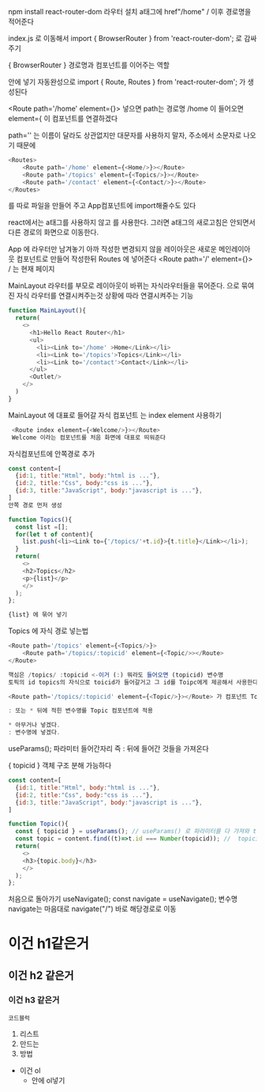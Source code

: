 npm install react-router-dom 라우터 설치
a태그에 href"/home" / 이후 경로명을 적어준다

index.js 로 이동해서
import { BrowserRouter } from 'react-router-dom';
 <BrowserRouter> 로 <App /> 감싸주기

 { BrowserRouter } 경로명과 컴포넌트를 이어주는 역할

<Routes> 안에 <Route> 넣기
자동완성으로 import { Route, Routes } from 'react-router-dom'; 가 생성된다

<Route path='/home' element={<Home/>}></Route> 넣으면
path는 경로명 /home 이 들어오면
element={<Home/> 이 컴포넌트를 연결하겠다

path='' 는 이름이 달라도 상관없지만 대문자를 사용하지 말자, 주소에서 소문자로 나오기 때문에

```js
<Routes>
    <Route path='/home' element={<Home/>}></Route>
    <Route path='/topics' element={<Topics/>}></Route>
    <Route path='/contact' element={<Contact/>}></Route>
</Routes>
```
를 따로 파일을 만들어 주고 App컴포넌트에 import해줄수도 있다

react에서는 a태그를 사용하지 않고 <Link to></Link>를 사용한다.
그러면 a태그의 새로고침은 안되면서 다른 경로의 화면으로 이동한다.

App 에 라우터만 남겨놓기
아까 작성한 변경되지 않을 레이아웃은 새로운 메인레이아웃 컴포넌트로 만들어 작성한뒤 Routes 에 넣어준다
<Route path='/' element={<MainLayout/>}></Route>
/ 는 현재 페이지

MainLayout 라우터를 부모로 레이아웃이 바뀌는 자식라우터들을 묶어준다.
<Outlet></Outlet> 으로 묶여진 자식 라우터를 연결시켜주는것
상황에 따라 연결시켜주는 기능

```js
function MainLayout(){
  return(
    <>
      <h1>Hello React Router</h1>
      <ul>
        <li><Link to='/home' >Home</Link></li>
        <li><Link to='/topics'>Topics</Link></li>
        <li><Link to='/contact'>Contact</Link></li>
      </ul>
      <Outlet/>
    </>
  )
}
```

MainLayout 에 대표로 들어갈 자식 컴포넌트 는 index element 사용하기
```js
 <Route index element={<Welcome/>}></Route>
 Welcome 이라는 컴포넌트를 처음 화면에 대표로 띄워준다
 ```

자식컴포넌트에 안쪽경로 추가

```js
const content=[
  {id:1, title:"Html", body:"html is ..."},
  {id:2, title:"Css", body:"css is ..."},
  {id:3, title:"JavaScript", body:"javascript is ..."},
]
안쪽 경로 먼저 생성

function Topics(){
  const list =[];
  for(let t of content){
    list.push(<li><Link to={'/topics/'+t.id}>{t.title}</Link></li>);
  }
  return(
    <>
    <h2>Topics</h2>
    <p>{list}</p>
    </>
  );
};

{list} 에 묶어 넣기
```


Topics 에 자식 경로 넣는법
```js
<Route path='/topics' element={<Topics/>}>
    <Route path='/topics/:topicid' element={<Topic/>></Route>
</Route>

핵심은 /topics/ :topicid <-이거 (:) 뭐라도 들어오면 (topicid) 변수명 
토픽의 id topics의 자식으로 toicid가 들어갈거고 그 id를 Toipc에게 제공해서 사용한다 

<Route path='/topics/:topicid' element={<Topic/>}></Route> 가 컴포넌트 Topics에 있는 Outlet 으로 들어간다

: 또는 * 뒤에 적힌 변수명를 Topic 컴포넌트에 적용

* 아무거나 넣겠다.
: 변수명에 넣겠다.

```

 useParams(); 파라미터 들어간자리 즉 : 뒤에 들어간 것들을 가져온다

{ topicid } 객체 구조 분해 가능하다

```js
const content=[
  {id:1, title:"Html", body:"html is ..."},
  {id:2, title:"Css", body:"css is ..."},
  {id:3, title:"JavaScript", body:"javascript is ..."},
]

function Topic(){
  const { topicid } = useParams(); // useParams() 로 파라미터를 다 가져와 topicid에 구조분해
  const topic = content.find((t)=>t.id === Number(topicid)); //  topicid 의 넘버와 content의 id 를 find로 하나만 찾아 비교 topic에 대입
  return(
    <>
    <h3>{topic.body}</h3>
    </>
  );
};
```

처음으로 돌아가기 useNavigate();
    const navigate = useNavigate(); 변수명 navigate는 마음대로
    navigate("/") 바로 해당경로로 이동






 # 이건 h1같은거
 ## 이건 h2 같은거
 ### 이건 h3 같은거

 ```코드블럭```

 1. 리스트
 2. 만드는
 3. 방법

 - 이건 ol
    - 안에 ol넣기